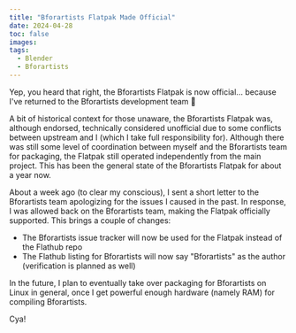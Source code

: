```yaml
---
title: "Bforartists Flatpak Made Official"
date: 2024-04-28
toc: false
images:
tags:
  - Blender
  - Bforartists
---
```


Yep, you heard that right, the Bforartists Flatpak is now official... because I've returned to the Bforartists development team :tada:

A bit of historical context for those unaware, the Bforartists Flatpak was, although endorsed, technically considered unofficial due to some conflicts between upstream and I (which I take full responsibility for). Although there was still some level of coordination between myself and the Bforartists team for packaging, the Flatpak still operated independently from the main project. This has been the general state of the Bforartists Flatpak for about a year now.

About a week ago (to clear my conscious), I sent a short letter to the Bforartists team apologizing for the issues I caused in the past. In response, I was allowed back on the Bforartists team, making the Flatpak officially supported. This brings a couple of changes:
- The Bforartists issue tracker will now be used for the Flatpak instead of the Flathub repo 
- The Flathub listing for Bforartists will now say "Bforartists" as the author (verification is planned as well)

In the future, I plan to eventually take over packaging for Bforartists on Linux in general, once I get powerful enough hardware (namely RAM) for compiling Bforartists.

Cya!
